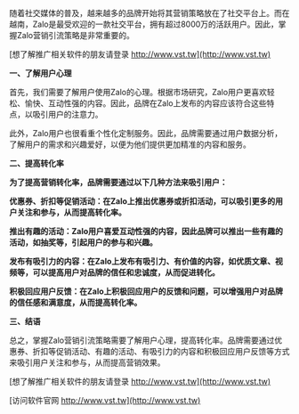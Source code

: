 随着社交媒体的普及，越来越多的品牌开始将其营销策略放在了社交平台上。而在越南，Zalo是最受欢迎的一款社交平台，拥有超过8000万的活跃用户。因此，掌握Zalo营销引流策略是非常重要的。

[想了解推广相关软件的朋友请登录 http://www.vst.tw](http://www.vst.tw)

**一、了解用户心理**

首先，我们需要了解用户使用Zalo的心理。根据市场研究，Zalo用户更喜欢轻松、愉快、互动性强的内容。因此，品牌在Zalo上发布的内容应该符合这些特点，以吸引用户的注意力。

此外，Zalo用户也很看重个性化定制服务。因此，品牌需要通过用户数据分析，了解用户的需求和兴趣爱好，以便为他们提供更加精准的内容和服务。

**二、提高转化率**

**为了提高营销转化率，品牌需要通过以下几种方法来吸引用户：**

**优惠券、折扣等促销活动：在Zalo上推出优惠券或折扣活动，可以吸引更多的用户关注和参与，从而提高转化率。**

**推出有趣的活动：Zalo用户喜爱互动性强的内容，因此品牌可以推出一些有趣的活动，如抽奖等，引起用户的参与和兴趣。**

**发布有吸引力的内容：在Zalo上发布有吸引力、有价值的内容，如优质文章、视频等，可以提高用户对品牌的信任和忠诚度，从而促进转化。**

**积极回应用户反馈：在Zalo上积极回应用户的反馈和问题，可以增强用户对品牌的信任感和满意度，从而提高转化率。**

**三、结语**

总之，掌握Zalo营销引流策略需要了解用户心理，提高转化率。品牌需要通过优惠券、折扣等促销活动、有趣的活动、有吸引力的内容和积极回应用户反馈等方式来吸引用户关注和参与，从而提高营销效果。

[想了解推广相关软件的朋友请登录 http://www.vst.tw](http://www.vst.tw)


[访问软件官网 http://www.vst.tw](http://www.vst.tw)
